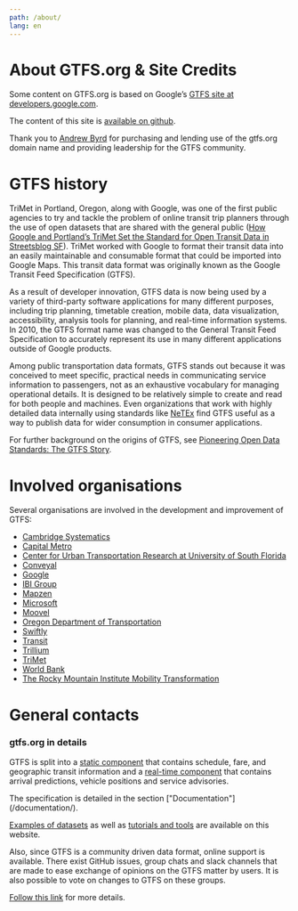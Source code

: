```yaml
---
path: /about/
lang: en
---
```


# About GTFS.org & Site Credits

Some content on GTFS.org is based on Google’s <a href="https://developers.google.com/transit/gtfs/">GTFS site at developers.google.com</a>.

The content of this site is [available on github](https://github.com/MobilityData/gtfs.org).

Thank you to <a href="https://www.linkedin.com/in/byrdandrew">Andrew Byrd</a> for purchasing and lending use of the gtfs.org domain name and providing leadership for the GTFS community.

# GTFS history

TriMet in Portland, Oregon, along with Google, was one of the first public agencies to try and tackle the problem of online transit trip planners through the use of open datasets that are shared with the general public ([How Google and Portland’s TriMet Set the Standard for Open Transit Data in Streetsblog SF](http://sf.streetsblog.org/2010/01/05/how-google-and-portlands-trimet-set-the-standard-for-open-transit-data/)). TriMet worked with Google to format their transit data into an easily maintainable and consumable format that could be imported into Google Maps.  This transit data format was originally known as the Google Transit Feed Specification (GTFS).

As a result of developer innovation, GTFS data is now being used by a variety of third-party software applications for many different purposes, including trip planning, timetable creation, mobile data, data visualization, accessibility, analysis tools for planning, and real-time information systems.  In 2010, the GTFS format name was changed to the General Transit Feed Specification to accurately represent its use in many different applications outside of Google products.

Among public transportation data formats, GTFS stands out because it was conceived to meet specific, practical needs in communicating service information to passengers, not as an exhaustive vocabulary for managing operational details. It is designed to be relatively simple to create and read for both people and machines. Even organizations that work with highly detailed data internally using standards like [NeTEx](http://netex-cen.eu/) find GTFS useful as a way to publish data for wider consumption in consumer applications.

For further background on the origins of GTFS, see [Pioneering Open Data Standards: The GTFS Story](http://beyondtransparency.org/chapters/part-2/pioneering-open-data-standards-the-gtfs-story/).

# Involved organisations

Several organisations are involved in the development and improvement of GTFS:

- [Cambridge Systematics](https://www.camsys.com/)
- [Capital Metro](https://www.capmetro.org/)
- [Center for Urban Transportation Research at University of South Florida](https://www.cutr.usf.edu/)
- [Conveyal](https://www.conveyal.com/)
- [Google](https://www.google.com/)
- [IBI Group](https://www.ibigroup.com/)
- [Mapzen](https://www.mapzen.com/)
- [Microsoft](https://www.microsoft.com/fr-ca/)
- [Moovel](https://www.moovel.com/en)
- [Oregon Department of Transportation](https://www.oregon.gov/odot/pages/index.aspx)
- [Swiftly](https://www.goswift.ly/)
- [Transit](https://transitapp.com/)
- [Trillium](https://trilliumtransit.com/)
- [TriMet](https://trimet.org/)
- [World Bank](https://www.worldbank.org/)
- [The Rocky Mountain Institute Mobility Transformation](https://rmi.org/our-work/mobility-transformation/mobility-data/)

# General contacts

 
### gtfs.org in details
 
GTFS is split into a [static component](/reference/static/) that contains schedule, fare, and geographic transit information and a [real-time component](reference/realtime/v2) that contains arrival predictions, vehicle positions and service advisories.

The specification is detailed in the section ["Documentation"] (/documentation/).

[Examples of datasets](/datasets/) as well as [tutorials and tools](/guides/) are available on this website.  

Also, since GTFS is a community driven data format, online support is available. There exist GitHub issues, group chats and slack channels that are made to ease exchange of opinions on the GTFS matter by users.
It is also possible to  vote on changes to GTFS on these groups.
 
 [Follow this link](/guides/#support) for more details. 
 
